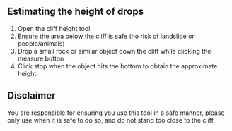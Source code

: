 ## Estimating the height of drops

1. Open the cliff height tool
2. Ensure the area below the cliff is safe (no risk of landslide or people/animals)
3. Drop a small rock or similar object down the cliff while clicking the measure button
4. Click stop when the object hits the bottom to obtain the approximate height

## Disclaimer

You are responsible for ensuring you use this tool in a safe manner, please only use when it is safe to do so, and do not stand too close to the cliff.
